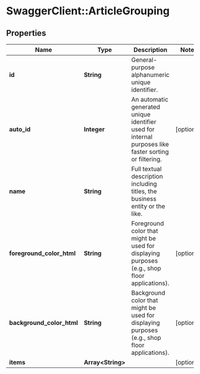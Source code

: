# SwaggerClient::ArticleGrouping

## Properties
Name | Type | Description | Notes
------------ | ------------- | ------------- | -------------
**id** | **String** | General-purpose alphanumeric unique identifier. | 
**auto_id** | **Integer** | An automatic generated unique identifier used for internal purposes like faster sorting or filtering. | [optional] 
**name** | **String** | Full textual description including titles, the business entity or the like. | 
**foreground_color_html** | **String** | Foreground color that might be used for displaying purposes (e.g., shop floor applications). | [optional] 
**background_color_html** | **String** | Background color that might be used for displaying purposes (e.g., shop floor applications). | [optional] 
**items** | **Array&lt;String&gt;** |  | [optional] 


